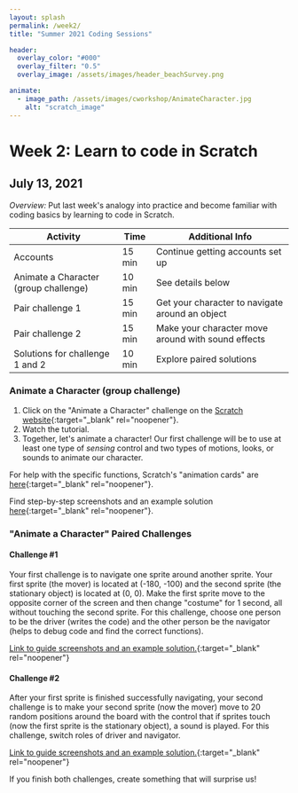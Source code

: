 ```yaml
---
layout: splash
permalink: /week2/
title: "Summer 2021 Coding Sessions"

header:
  overlay_color: "#000"
  overlay_filter: "0.5"
  overlay_image: /assets/images/header_beachSurvey.png

animate:
  - image_path: /assets/images/cworkshop/AnimateCharacter.jpg
    alt: "scratch_image"
---
```


# Week 2: Learn to code in Scratch
## July 13, 2021

*Overview:* Put last week's analogy into practice and become familiar with coding basics by learning to code in Scratch.

| Activity | Time | Additional Info |
| ---- | ---- | ----- |
| Accounts | 15 min | Continue getting accounts set up |
| Animate a Character (group challenge) | 10 min | See details below |
| Pair challenge 1 | 15 min | Get your character to navigate around an object |
| Pair challenge 2 | 15 min | Make your character move around with sound effects |
| Solutions for challenge 1 and 2 | 10 min | Explore paired solutions |

### Animate a Character (group challenge)

1) Click on the "Animate a Character" challenge on the [Scratch website](https://scratch.mit.edu/projects/editor/?tutorial=all){:target="_blank" rel="noopener"}.  
2) Watch the tutorial.  
3) Together, let's animate a character! Our first challenge will be to use at least one type of *sensing* control and two types of motions, looks, or sounds to animate our character.

For help with the specific functions, Scratch's "animation cards" are [here](https://resources.scratch.mit.edu/www/cards/en/animation-cards.pdf){:target="_blank" rel="noopener"}.

Find step-by-step screenshots and an example solution [here](https://docs.google.com/presentation/d/1YseYzyKSpMpMBzGOzPWGpf3dEpsS7LsswhN730BN4c4){:target="_blank" rel="noopener"}.

### "Animate a Character" Paired Challenges

#### Challenge #1

Your first challenge is to navigate one sprite around another sprite. Your first sprite (the mover) is located at (-180, -100) and the second sprite (the stationary object) is located at (0, 0). Make the first sprite move to the opposite corner of the screen and then change "costume" for 1 second, all without touching the second sprite. For this challenge, choose one person to be the driver (writes the code) and the other person be the navigator (helps to debug code and find the correct functions).  

[Link to guide screenshots and an example solution.](https://docs.google.com/presentation/d/17I2qcNfdN9HscgDBlVLsRHnQ4NN_uJ3J_gwA-azA7tk){:target="_blank" rel="noopener"}

#### Challenge #2

After your first sprite is finished successfully navigating, your second challenge is to make your second sprite (now the mover) move to 20 random positions around the board with the control that if sprites touch (now the first sprite is the stationary object), a sound is played. For this challenge, switch roles of driver and navigator.  

[Link to guide screenshots and an example solution.](https://docs.google.com/presentation/d/14cW31SzZwRqD51w5NwtviKdoeWD_v44hkAipBiV8wIs){:target="_blank" rel="noopener"}

If you finish both challenges, create something that will surprise us!
